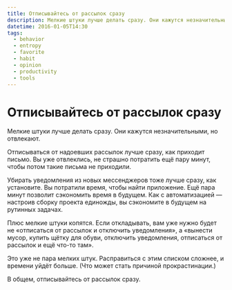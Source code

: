 ```yaml
---
title: Отписывайтесь от рассылок сразу
description: Мелкие штуки лучше делать сразу. Они кажутся незначительными, но отвлекают.
datetime: 2016-01-05T14:30
tags:
  - behavior
  - entropy
  - favorite
  - habit
  - opinion
  - productivity
  - tools
---
```


# Отписывайтесь от рассылок сразу

Мелкие штуки лучше делать сразу. Они кажутся незначительными, но отвлекают.

Отписываться от надоевших рассылок лучше сразу, как приходит письмо. Вы уже отвлеклись, не страшно потратить ещё пару минут, чтобы потом такие письма не приходили.

Убирать уведомления из новых мессенджеров тоже лучше сразу, как установите. Вы потратили время, чтобы найти приложение. Ещё пара минут позволит сэкономить время в будущем. Как с автоматизацией — настроив сборку проекта единожды, вы сэкономите в будущем на рутинных задачах.

Плюс мелкие штуки копятся. Если откладывать, вам уже нужно будет не «отписаться от рассылок и отключить уведомления», а «вынести мусор, купить щётку для обуви, отключить уведомления, отписаться от рассылок и ещё что-то там».

Это уже не пара мелких штук. Расправиться с этим списком сложнее, и времени уйдёт больше. (Что может стать причиной прокрастинации.)

В общем, отписывайтесь от рассылок сразу.
